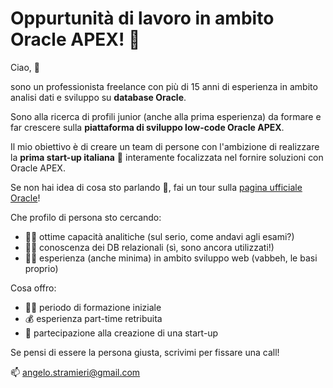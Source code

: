 # Oppurtunità di lavoro in ambito Oracle APEX! 🚀
 
Ciao, 👋

sono un professionista freelance con più di 15 anni di esperienza in ambito analisi dati e sviluppo su **database Oracle**.

Sono alla ricerca di profili junior (anche alla prima esperienza) da formare e far crescere sulla **piattaforma di sviluppo low-code Oracle APEX**.

Il mio obiettivo è di creare un team di persone con l'ambizione di realizzare la **prima start-up italiana** 🌱 interamente focalizzata nel fornire soluzioni con Oracle APEX.

Se non hai idea di cosa sto parlando 🙈, fai un tour sulla [pagina ufficiale Oracle](https://apex.oracle.com/it/platform/)! 

Che profilo di persona sto cercando:
- 👩‍🚀 ottime capacità analitiche (sul serio, come andavi agli esami?)
- 👨‍🔬 conoscenza dei DB relazionali (sì, sono ancora utilizzati!)
- 🧑‍💻 esperienza (anche minima) in ambito sviluppo web (vabbeh, le basi proprio)

Cosa offro:
- 👨‍🎓 periodo di formazione iniziale
- 💰 esperienza part-time retribuita
- 🤩 partecipazione alla creazione di una start-up

Se pensi di essere la persona giusta, scrivimi per fissare una call!

📫 angelo.stramieri@gmail.com








